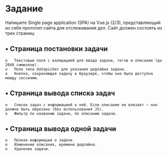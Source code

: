 # Задание
Напишите Single page application (SPA) на Vue.js (2/3), представляющий из себя прототип сайта для отслеживания дел. Сайт должен состоять из трех страниц:
## •	Страница постановки задачи
```
o	Текстовые поля с валидацией для ввода задачи, тегов и описания (до 2048 символов).
o	Поле типа datepicker для указания дедлайна задачи.
o	Кнопка, сохраняющая задачу в браузере, чтобы она была доступна между сессиями.

```

## •	Страница вывода списка задач
```
o	Список задач с информацией о ней. Если описание не влезает – оно должно быть обрезано (без использования JS).
o	Фильтр по названию задачи, по описанию задачи.

```

## •	Страница вывода одной задачи
```
o	Полная информация о задаче.
o	Изменение описания, времени дедлайна.
o	Удаление задачи.

```


